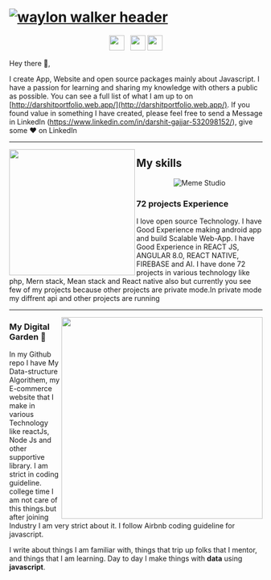 # [![waylon walker header](https://firebasestorage.googleapis.com/v0/b/darshit-portfolio-android-app.appspot.com/o/Darshit%20Gajjar.png?alt=media&token=411b7ea0-9faa-4739-8047-0bacb11a996f)](http://darshitportfolio.web.app/)
<p align='center'>
<a href="https://www.instagram.com/darshit_19981/"><img height="30" src="https://github.com/WaylonWalker/WaylonWalker/blob/main/icon/instagram.jpg?raw=true"></a>&nbsp;&nbsp;
<a href="https://www.linkedin.com/in/darshit-gajjar-532098152/"><img height="30" src="https://github.com/WaylonWalker/WaylonWalker/blob/main/icon/linkedin.png?raw=true"></a>
<a href="https://play.google.com/store/apps/details?id=com.darshitportfolio"><img height="30" src="https://icons-for-free.com/iconfiles/png/512/Android-1320568265274623818.png"></a>
</p>

Hey there 👋,

I create App, Website and open source packages mainly about Javascript.  I have a passion for learning and sharing my knowledge with others a public as possible.  You can see a full list of what I am up to on [http://darshitportfolio.web.app/](http://darshitportfolio.web.app/).  If you found value in something I have created, please feel free to send a Message in LinkedIn (https://www.linkedin.com/in/darshit-gajjar-532098152/), give some ♥ on LinkedIn
 
  ---
 
 <p>
  <img width="250" align='left' src="https://github.com/WaylonWalker/WaylonWalker/blob/main/icon/hacktoberfest.png?raw=true">
</p>
 
## My skills

<p align="center">
  <img align="center" alt="Meme Studio" src="https://github.com/viclafouch/viclafouch/blob/master/img/pack.png" />
</p>

### 72 projects Experience

I love open source Technology. I have Good Experience making android app and build Scalable Web-App. I have Good Experience in REACT JS, ANGULAR 8.0, REACT NATIVE, FIREBASE and AI. I have done 72 projects in various technology like php, Mern stack, Mean stack and React native also but currently you see few of my projects because other projects are private mode.In private mode my diffrent api and other projects are running

 ---

<p>
  <a href="https://firebasestorage.googleapis.com/v0/b/darshit-portfolio-android-app.appspot.com/o/Darshit%20Gajjar%20(1).png?alt=media&token=1a611e19-aafd-4715-8721-0407d1dc3ed7"><img width="400" align='right' src="https://firebasestorage.googleapis.com/v0/b/darshit-portfolio-android-app.appspot.com/o/Darshit%20Gajjar%20(1).png?alt=media&token=1a611e19-aafd-4715-8721-0407d1dc3ed7"></a>
</p>

### My Digital Garden 🌱

In my Github repo I have My Data-structure Algorithem, my E-commerce website that I make in various Technology like reactJs, Node Js and other supportive library. I am strict in coding guideline. college time I am not care of this things.but after joining Industry I am very strict about it. I follow Airbnb coding guideline for javascript.

I write about things I am familiar with, things that trip up folks that I mentor, and things that I am learning.  Day to day I make things with **data** using **javascript**. 

